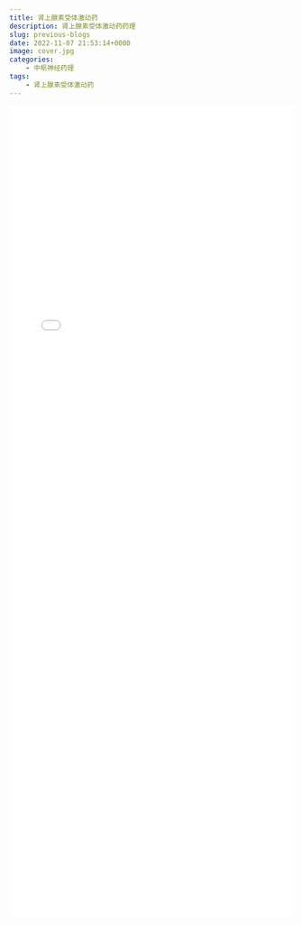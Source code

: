 ```yaml
---
title: 肾上腺素受体激动药
description: 肾上腺素受体激动药药理
slug: previous-blogs
date: 2022-11-07 21:53:14+0000
image: cover.jpg
categories:
    - 中枢神经药理
tags:
    - 肾上腺素受体激动药
---
```


 <iframe style="width: 100%; height: 1440px" src="adrenoceptor_agonists.html" frameborder="0"></iframe>
